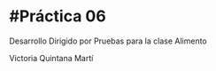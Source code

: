 #Práctica 06
================

Desarrollo Dirigido por Pruebas para la clase Alimento

Victoria Quintana Martí
